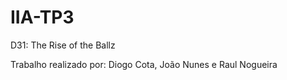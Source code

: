 # IIA-TP3
D31: The Rise of the Ballz

Trabalho realizado por: Diogo Cota, João Nunes e Raul Nogueira
